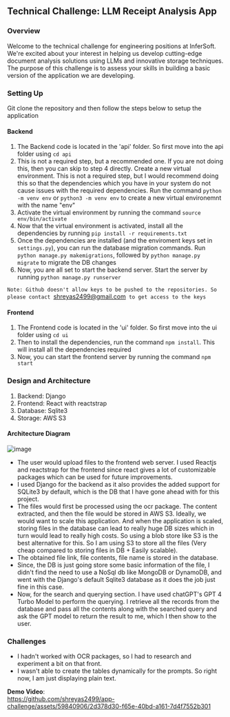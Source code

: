 ## Technical Challenge: LLM Receipt Analysis App

### Overview
Welcome to the technical challenge for engineering positions at InferSoft. We're excited about your interest in helping us develop cutting-edge document analysis solutions using LLMs and innovative storage techniques. The purpose of this challenge is to assess your skills in building a basic version of the application we are developing.

### Setting Up
Git clone the repository and then follow the steps below to setup the application

#### Backend
1) The Backend code is located in the 'api' folder. So first move into the api folder using `cd api`
2) This is not a required step, but a recommended one. If you are not doing this, then you can skip to step 4 directly. Create a new virtual environment. This is not a required step, but I would recommend doing this so that the dependencies which you have in your system do not cause issues with the required dependencies. Run the command `python -m venv env` or `python3 -m venv env` to create a new virtual environemnt with the name "env"
3) Activate the virtual environment by running the command `source env/bin/activate`
4) Now that the virtual environment is activated, install all the dependencies by running `pip install -r requirements.txt`
5) Once the dependencies are installed (and the enviroment keys set in `settings.py`), you can run the database migration commands. Run `python manage.py makemigrations`, followed by `python manage.py migrate` to migrate the DB changes
6) Now, you are all set to start the backend server. Start the server by running `python manage.py runserver` 

`Note: Github doesn't allow keys to be pushed to the repositories. So please contact `shreyas2499@gmail.com` to get access to the keys`

#### Frontend
1) The Frontend code is located in the 'ui' folder. So first move into the ui folder using `cd ui`
2) Then to install the dependencies, run the command `npm install`. This will install all the dependencies required
3) Now, you can start the frontend server by running the command `npm start`

### Design and Architecture
1) Backend: Django
2) Frontend: React with reactstrap
3) Database: Sqlite3
4) Storage: AWS S3
#### Architecture Diagram
   ![image](https://github.com/shreyas2499/app-challenge/assets/59840906/1cfc3320-6a41-4941-9c37-8bff6f2b7ab4)
- The user would upload files to the frontend web server. I used Reactjs and reactstrap for the frontend since react gives a lot of customizable packages which can be used for future improvements.
- I used Django for the backend as it also provides the added support for SQLite3 by default, which is the DB that I have gone ahead with for this project.
- The files would first be processed using the ocr package. The content extracted, and then the file would be stored in AWS S3. Ideally, we would want to scale this application. And when the application is scaled, storing files in the database can lead to really huge DB sizes which in turn would lead to really high costs. So using a blob store like S3 is the best alternative for this. So I am using S3 to store all the files (Very cheap compared to storing files in DB + Easily scalable).
- The obtained file link, file contents, file name is stored in the database.
- Since, the DB is just going store some basic information of the file, I didn't find the need to use a NoSql db like MongoDB or DynamoDB, and went with the Django's default Sqlite3 database as it does the job just fine in this case.
- Now, for the search and querying section. I have used chatGPT's GPT 4 Turbo Model to perform the querying. I retrieve all the records from the database and pass all the contents along with the searched query and ask the GPT model to return the result to me, which I then show to the user.


### Challenges
- I hadn't worked with OCR packages, so I had to research and experiment a bit on that front.
- I wasn't able to create the tables dynamically for the prompts. So right now, I am just displaying plain text.

**Demo Video**:  
https://github.com/shreyas2499/app-challenge/assets/59840906/2d378d30-f65e-40bd-a161-7d4f7552b301
